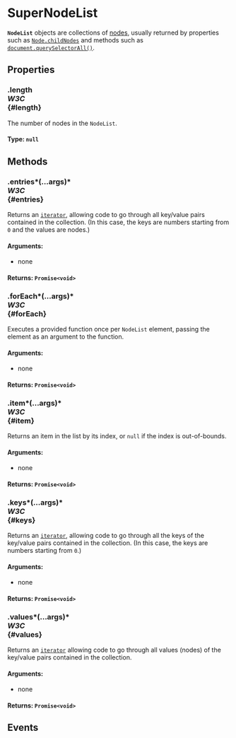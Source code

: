 # SuperNodeList

<div class='overview'><span class="seoSummary"><strong><code>NodeList</code></strong> objects are collections of <a href="/en-US/docs/Glossary/Node/DOM">nodes</a>, usually returned by properties such as <a href="/en-US/docs/Web/API/Node/childNodes" title="The Node.childNodes read-only property returns a live NodeList of child nodes of the given element where the first child node is assigned index 0."><code>Node.childNodes</code></a> and methods such as <a href="/en-US/docs/Web/API/Document/querySelectorAll" title="The Document method querySelectorAll() returns a static (not live) NodeList representing a list of the document's elements that match the specified group of selectors."><code>document.querySelectorAll()</code></a>.</span></div>

## Properties

### .length <div class="specs"><i>W3C</i></div> {#length}

The number of nodes in the <code>NodeList</code>.

#### **Type**: `null`

## Methods

### .entries*(...args)* <div class="specs"><i>W3C</i></div> {#entries}

Returns an <a href="/en-US/docs/Web/JavaScript/Reference/Iteration_protocols" title="A couple of additions to ECMAScript 2015 aren't new built-ins or syntax, but protocols. These protocols can be implemented by any object respecting some conventions."><code>iterator</code></a>, allowing code to go through all key/value pairs contained in the collection. (In this case, the keys are numbers starting from <code>0</code> and the values are nodes.)

#### **Arguments**:


 - none

#### **Returns**: `Promise<void>`

### .forEach*(...args)* <div class="specs"><i>W3C</i></div> {#forEach}

Executes a provided function once per <code>NodeList</code> element, passing the element as an argument to the function.

#### **Arguments**:


 - none

#### **Returns**: `Promise<void>`

### .item*(...args)* <div class="specs"><i>W3C</i></div> {#item}

Returns an item in the list by its index, or <code>null</code> if the index is out-of-bounds.

#### **Arguments**:


 - none

#### **Returns**: `Promise<void>`

### .keys*(...args)* <div class="specs"><i>W3C</i></div> {#keys}

Returns an <a href="/en-US/docs/Web/JavaScript/Reference/Iteration_protocols" title="A couple of additions to ECMAScript 2015 aren't new built-ins or syntax, but protocols. These protocols can be implemented by any object respecting some conventions."><code>iterator</code></a>, allowing code to go through all the keys of the key/value pairs contained in the collection. (In this case, the keys are numbers starting from <code>0</code>.)

#### **Arguments**:


 - none

#### **Returns**: `Promise<void>`

### .values*(...args)* <div class="specs"><i>W3C</i></div> {#values}

Returns an <a href="/en-US/docs/Web/JavaScript/Reference/Iteration_protocols" title="A couple of additions to ECMAScript 2015 aren't new built-ins or syntax, but protocols. These protocols can be implemented by any object respecting some conventions."><code>iterator</code></a> allowing code to go through all values (nodes) of the key/value pairs contained in the collection.

#### **Arguments**:


 - none

#### **Returns**: `Promise<void>`

## Events
